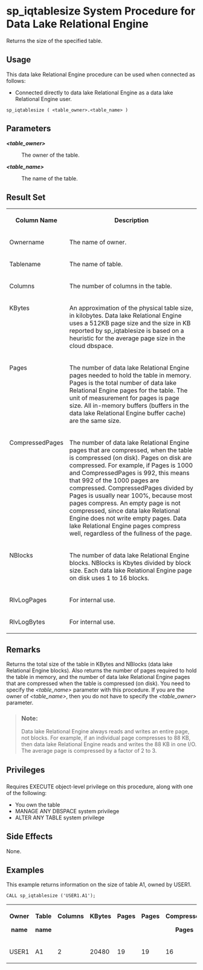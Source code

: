 <!-- loioa5ba627c84f2101591d9cedf0830a4e0 -->

# sp\_iqtablesize System Procedure for Data Lake Relational Engine

Returns the size of the specified table.



<a name="loioa5ba627c84f2101591d9cedf0830a4e0__section_p4t_vqn_14b"/>

## Usage

This data lake Relational Engine procedure can be used when connected as follows:

-   Connected directly to data lake Relational Engine as a data lake Relational Engine user.



```
sp_iqtablesize ( <table_owner>.<table_name> )
```



<a name="loioa5ba627c84f2101591d9cedf0830a4e0__sp_iqtablesize_parm1"/>

## Parameters


<dl>
<dt><b>

*<table\_owner\>*

</b></dt>
<dd>

The owner of the table.



</dd><dt><b>

*<table\_name\>*

</b></dt>
<dd>

The name of the table.



</dd>
</dl>



<a name="loioa5ba627c84f2101591d9cedf0830a4e0__sp_iqtablesize_returns1"/>

## Result Set


<table>
<tr>
<th valign="top">

Column Name

</th>
<th valign="top">

Description

</th>
</tr>
<tr>
<td valign="top">

Ownername

</td>
<td valign="top">

The name of owner.

</td>
</tr>
<tr>
<td valign="top">

Tablename

</td>
<td valign="top">

The name of table.

</td>
</tr>
<tr>
<td valign="top">

Columns

</td>
<td valign="top">

The number of columns in the table.

</td>
</tr>
<tr>
<td valign="top">

KBytes

</td>
<td valign="top">

An approximation of the physical table size, in kilobytes. Data lake Relational Engine uses a 512KB page size and the size in KB reported by sp\_iqtablesize is based on a heuristic for the average page size in the cloud dbspace.

</td>
</tr>
<tr>
<td valign="top">

Pages

</td>
<td valign="top">

The number of data lake Relational Engine pages needed to hold the table in memory. Pages is the total number of data lake Relational Engine pages for the table. The unit of measurement for pages is page size. All in-memory buffers \(buffers in the data lake Relational Engine buffer cache\) are the same size.

</td>
</tr>
<tr>
<td valign="top">

CompressedPages

</td>
<td valign="top">

The number of data lake Relational Engine pages that are compressed, when the table is compressed \(on disk\). Pages on disk are compressed. For example, if Pages is 1000 and CompressedPages is 992, this means that 992 of the 1000 pages are compressed. CompressedPages divided by Pages is usually near 100%, because most pages compress. An empty page is not compressed, since data lake Relational Engine does not write empty pages. Data lake Relational Engine pages compress well, regardless of the fullness of the page.

</td>
</tr>
<tr>
<td valign="top">

NBlocks

</td>
<td valign="top">

The number of data lake Relational Engine blocks. NBlocks is Kbytes divided by block size. Each data lake Relational Engine page on disk uses 1 to 16 blocks.

</td>
</tr>
<tr>
<td valign="top">

RlvLogPages

</td>
<td valign="top">

For internal use.

</td>
</tr>
<tr>
<td valign="top">

RlvLogBytes

</td>
<td valign="top">

For internal use.

</td>
</tr>
</table>



<a name="loioa5ba627c84f2101591d9cedf0830a4e0__sp_iqtablesize_remarks1"/>

## Remarks

Returns the total size of the table in KBytes and NBlocks \(data lake Relational Engine blocks\). Also returns the number of pages required to hold the table in memory, and the number of data lake Relational Engine pages that are compressed when the table is compressed \(on disk\). You need to specify the *<table\_name\>* parameter with this procedure. If you are the owner of *<table\_name\>*, then you do not have to specify the *<table\_owner\>* parameter.

> ### Note:  
> Data lake Relational Engine always reads and writes an entire page, not blocks. For example, if an individual page compresses to 88 KB, then data lake Relational Engine reads and writes the 88 KB in one I/O. The average page is compressed by a factor of 2 to 3.



<a name="loioa5ba627c84f2101591d9cedf0830a4e0__sp_iqtablesize_priv1"/>

## Privileges



### 

Requires EXECUTE object-level privilege on this procedure, along with one of the following:

-   You own the table
-   MANAGE ANY DBSPACE system privilege
-   ALTER ANY TABLE system privilege



<a name="loioa5ba627c84f2101591d9cedf0830a4e0__sp_iqtablesize_sideeffects1"/>

## Side Effects

None.



<a name="loioa5ba627c84f2101591d9cedf0830a4e0__sp_iqtablesize_example1"/>

## Examples

This example returns information on the size of table A1, owned by USER1.

```
CALL sp_iqtablesize ('USER1.A1');
```


<table>
<tr>
<th valign="top">

Owner

name

</th>
<th valign="top">

Table

name

</th>
<th valign="top">

Columns

</th>
<th valign="top">

KBytes

</th>
<th valign="top">

Pages

</th>
<th valign="top">

Pages

</th>
<th valign="top">

Compressed

Pages

</th>
<th valign="top">

NBlocks

</th>
<th valign="top">

RlvLog

Pages

</th>
<th valign="top">

RlvLog

KBytes

</th>
</tr>
<tr>
<td valign="top">

USER1

</td>
<td valign="top">

A1

</td>
<td valign="top">

2

</td>
<td valign="top">

20480

</td>
<td valign="top">

19

</td>
<td valign="top">

19

</td>
<td valign="top">

16

</td>
<td valign="top">

80

</td>
<td valign="top">

0

</td>
<td valign="top">

0

</td>
</tr>
</table>

